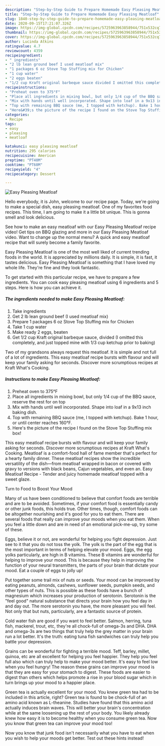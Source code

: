 ```yaml
---
description: "Step-by-Step Guide to Prepare Homemade Easy Pleasing Meatloaf"
title: "Step-by-Step Guide to Prepare Homemade Easy Pleasing Meatloaf"
slug: 1840-step-by-step-guide-to-prepare-homemade-easy-pleasing-meatloaf
date: 2020-09-15T17:21:07.326Z
image: https://img-global.cpcdn.com/recipes/5725963963858944/751x532cq70/easy-pleasing-meatloaf-recipe-main-photo.jpg
thumbnail: https://img-global.cpcdn.com/recipes/5725963963858944/751x532cq70/easy-pleasing-meatloaf-recipe-main-photo.jpg
cover: https://img-global.cpcdn.com/recipes/5725963963858944/751x532cq70/easy-pleasing-meatloaf-recipe-main-photo.jpg
author: Lucinda Atkins
ratingvalue: 4.7
reviewcount: 4359
recipeingredient:
- " ingredients"
- "2 lb lean ground beef I used meatloaf mix"
- "1 packages 6 oz Stove Top Stuffing mix for Chicken"
- "1 cup water"
- "2 eggs beaten"
- "1/2 cup Kraft original barbeque sauce divided I omitted this completely and just topped mine with 13 cup ketchup prior to baking"
recipeinstructions:
- "Preheat oven to 375°F"
- "Place all ingredients in mixing bowl, but only 1/4 cup of the BBQ sauce, reserve the rest for on top"
- "Mix with hands until well incorporated. Shape into loaf in a 9x13 inch baking dish."
- "Top with remaining BBQ sauce (me, I topped with ketchup). Bake 1 hour, or until center reaches 160°F."
- "Here&#39;s the picture of the recipe I found on the Stove Top Stuffing mix box!"
categories:
- Recipe
tags:
- easy
- pleasing
- meatloaf

katakunci: easy pleasing meatloaf 
nutrition: 295 calories
recipecuisine: American
preptime: "PT40M"
cooktime: "PT60M"
recipeyield: "4"
recipecategory: Dessert

---
```



![Easy Pleasing Meatloaf](https://img-global.cpcdn.com/recipes/5725963963858944/751x532cq70/easy-pleasing-meatloaf-recipe-main-photo.jpg)

Hello everybody, it is John, welcome to our recipe page. Today, we're going to make a special dish, easy pleasing meatloaf. One of my favorites food recipes. This time, I am going to make it a little bit unique. This is gonna smell and look delicious.

See how to make an easy meatloaf with our Easy Pleasing Meatloaf recipe video! Get tips on BBQ glazing and more in our Easy Pleasing Meatloaf video. Want to change up the normal menu? A quick and easy meatloaf recipe that will surely become a family favorite.

Easy Pleasing Meatloaf is one of the most well liked of current trending foods in the world. It is appreciated by millions daily. It is simple, it is fast, it tastes delicious. Easy Pleasing Meatloaf is something that I have loved my whole life. They're fine and they look fantastic.


To get started with this particular recipe, we have to prepare a few ingredients. You can cook easy pleasing meatloaf using 6 ingredients and 5 steps. Here is how you can achieve it.

<!--inarticleads1-->

##### The ingredients needed to make Easy Pleasing Meatloaf:

1. Take  ingredients
1. Get 2 lb lean ground beef (I used meatloaf mix)
1. Prepare 1 packages 6 oz Stove Top Stuffing mix for Chicken
1. Take 1 cup water
1. Make ready 2 eggs, beaten
1. Get 1/2 cup Kraft original barbeque sauce, divided (I omitted this completely, and just topped mine with 1/3 cup ketchup prior to baking)


Two of my grandsons always request this meatloaf. It is simple and not full of a lot of ingredients. This easy meatloaf recipe bursts with flavour and will keep your family asking for seconds. Discover more scrumptious recipes at Kraft What&#39;s Cooking. 

<!--inarticleads2-->

##### Instructions to make Easy Pleasing Meatloaf:

1. Preheat oven to 375°F
1. Place all ingredients in mixing bowl, but only 1/4 cup of the BBQ sauce, reserve the rest for on top
1. Mix with hands until well incorporated. Shape into loaf in a 9x13 inch baking dish.
1. Top with remaining BBQ sauce (me, I topped with ketchup). Bake 1 hour, or until center reaches 160°F.
1. Here&#39;s the picture of the recipe I found on the Stove Top Stuffing mix box!


This easy meatloaf recipe bursts with flavour and will keep your family asking for seconds. Discover more scrumptious recipes at Kraft What&#39;s Cooking. Meatloaf is a comfort-food hall of fame member that&#39;s perfect for a hearty family dinner. These meatloaf recipes show the incredible versatility of the dish—from meatloaf wrapped in bacon or covered with gravy to versions with black beans, Cajun vegetables, and even an. Easy Meatloaf Recipe - Tender and juicy homemade meatloaf topped with a sweet glaze. 

Turn to Food to Boost Your Mood


Many of us have been conditioned to believe that comfort foods are terrible and are to be avoided. Sometimes, if your comfort food is essentially candy or other junk foods, this holds true. Other times, though, comfort foods can be altogether nourishing and it's good for you to eat them. There are several foods that really can improve your moods when you eat them. When you feel a little down and are in need of an emotional pick-me-up, try some of these.

Eggs, believe it or not, are wonderful for helping you fight depression. Just see to it that you do not toss the yolk. The yolk is the part of the egg that is the most important in terms of helping elevate your mood. Eggs, the egg yolks particularly, are high in B vitamins. These B vitamins are wonderful for helping to improve your mood. This is because they help in improving the function of your neural transmitters, the parts of your brain that dictate your mood. Eat a couple of eggs to jolly up!

Put together some trail mix of nuts or seeds. Your mood can be improved by eating peanuts, almonds, cashews, sunflower seeds, pumpkin seeds, and other types of nuts. This is possible as these foods have a bunch of magnesium which increases your production of serotonin. Serotonin is the "feel good" natural substance that directs your brain how you feel day in and day out. The more serotonin you have, the more pleasant you will feel. Not only that but nuts, particularly, are a fantastic source of protein.

Cold water fish are good if you want to feel better. Salmon, herring, tuna fish, mackerel, trout, etc, they're all chock-full of omega-3s and DHA. DHA and omega-3s are two things that truly help the grey matter in your brain run a lot better. It's the truth: eating tuna fish sandwiches can truly help you battle your depression. 

Grains can be wonderful for fighting a terrible mood. Teff, barley, millet, quinoa, etc are all excellent for helping you feel happier. They help you feel full also which can truly help to make your mood better. It's easy to feel low when you feel hungry! The reason these grains can improve your mood is that they are easy for your stomach to digest. These foods are easier to digest than others which helps promote a rise in your blood sugar which in turn brings up your mood to a happier place.

Green tea is actually excellent for your mood. You knew green tea had to be included in this article, right? Green tea is found to be chock-full of an amino acid known as L-theanine. Studies have found that this amino acid actually induces brain waves. This will better your brain's concentration while at the same loosening up the rest of your body. You likely already knew how easy it is to become healthy when you consume green tea. Now you know that green tea can improve your mood too!

Now you know that junk food isn't necessarily what you have to eat when you wish to help your moods get better. Test out  these hints  instead!


